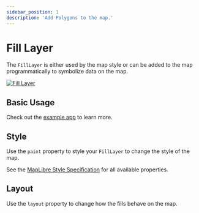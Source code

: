 ```yaml
---
sidebar_position: 1
description: 'Add Polygons to the map.'
---
```


# Fill Layer

The `FillLayer` is either used by the map style or can be added to the map
programmatically to symbolize data on the map.

[![Fill Layer](/img/layers/fill_layer.jpg)](https://flutter-maplibre.pages.dev/demo/#/layers/fill)

## Basic Usage

Check out
the [example app](https://github.com/josxha/flutter-maplibre/blob/main/example/lib/layers_fill_page.dart)
to learn more.

## Style

Use the `paint` property to style your `FillLayer` to change the style of the
map.

See
the [MapLibre Style Specification](https://maplibre.org/maplibre-style-spec/layers/#fill)
for all available properties.

## Layout

Use the `layout` property to change how the fills
behave on the map.